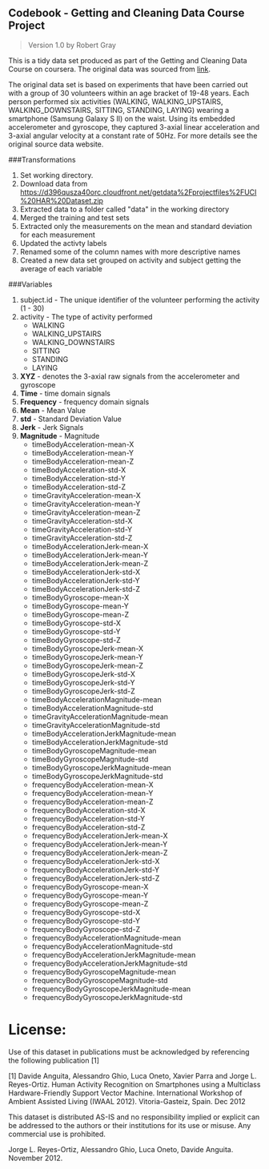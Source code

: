 ## Codebook - Getting and Cleaning Data Course Project

>Version 1.0
>by Robert Gray

This is a tidy data set produced as part of the Getting and Cleaning Data Course on coursera. The original data was sourced from [link](http://archive.ics.uci.edu/ml/datasets/Human+Activity+Recognition+Using+Smartphones).

The original data set is based on experiments that have been carried out with a group of 30 volunteers within an age bracket of 19-48 years. Each person performed six activities (WALKING, WALKING_UPSTAIRS, WALKING_DOWNSTAIRS, SITTING, STANDING, LAYING) wearing a smartphone (Samsung Galaxy S II) on the waist. Using its embedded accelerometer and gyroscope, they captured 3-axial linear acceleration and 3-axial angular velocity at a constant rate of 50Hz. For more details see the original source data website.

###Transformations
1. Set working directory.                                                                                            
2. Download data from https://d396qusza40orc.cloudfront.net/getdata%2Fprojectfiles%2FUCI%20HAR%20Dataset.zip         
3. Extracted data to a folder called "data" in the working directory   
4. Merged the training and test sets
5. Extracted only the measurements on the mean and standard deviation for each measurement
6. Updated the activty labels
7. Renamed some of the column names with more descriptive names
8. Created a new data set grouped on activity and subject getting the average of each variable


###Variables

1.  subject.id - The unique identifier of the volunteer performing the activity (1 - 30)
2.  activity - The type of activity performed
    +   WALKING
    +   WALKING_UPSTAIRS
    +   WALKING_DOWNSTAIRS
    +   SITTING
    +   STANDING
    +   LAYING
3.  **XYZ** - denotes the 3-axial raw signals from the accelerometer and gyroscope
4.  **Time** - time domain signals 
5.  **Frequency** - frequency domain signals
6.  **Mean** - Mean Value
7.  **std** - Standard Deviation Value
8.  **Jerk** - Jerk Signals
9.  **Magnitude** - Magnitude
    +	timeBodyAcceleration-mean-X
    +	timeBodyAcceleration-mean-Y
    +	timeBodyAcceleration-mean-Z
    +	timeBodyAcceleration-std-X
    +	timeBodyAcceleration-std-Y
    +	timeBodyAcceleration-std-Z
    +	timeGravityAcceleration-mean-X
    +	timeGravityAcceleration-mean-Y
    +	timeGravityAcceleration-mean-Z
    +	timeGravityAcceleration-std-X
    +	timeGravityAcceleration-std-Y
    +	timeGravityAcceleration-std-Z
    +	timeBodyAccelerationJerk-mean-X
    +	timeBodyAccelerationJerk-mean-Y
    +	timeBodyAccelerationJerk-mean-Z
    +	timeBodyAccelerationJerk-std-X
    +	timeBodyAccelerationJerk-std-Y
    +	timeBodyAccelerationJerk-std-Z
    +	timeBodyGyroscope-mean-X
    +	timeBodyGyroscope-mean-Y
    +	timeBodyGyroscope-mean-Z
    +	timeBodyGyroscope-std-X
    +	timeBodyGyroscope-std-Y
    +	timeBodyGyroscope-std-Z
    +	timeBodyGyroscopeJerk-mean-X
    +	timeBodyGyroscopeJerk-mean-Y
    +	timeBodyGyroscopeJerk-mean-Z
    +	timeBodyGyroscopeJerk-std-X
    +	timeBodyGyroscopeJerk-std-Y
    +	timeBodyGyroscopeJerk-std-Z
    +	timeBodyAccelerationMagnitude-mean
    +	timeBodyAccelerationMagnitude-std
    +	timeGravityAccelerationMagnitude-mean
    +	timeGravityAccelerationMagnitude-std
    +	timeBodyAccelerationJerkMagnitude-mean
    +	timeBodyAccelerationJerkMagnitude-std
    +	timeBodyGyroscopeMagnitude-mean
    +	timeBodyGyroscopeMagnitude-std
    +	timeBodyGyroscopeJerkMagnitude-mean
    +	timeBodyGyroscopeJerkMagnitude-std
    +	frequencyBodyAcceleration-mean-X
    +	frequencyBodyAcceleration-mean-Y
    +	frequencyBodyAcceleration-mean-Z
    +	frequencyBodyAcceleration-std-X
    +	frequencyBodyAcceleration-std-Y
    +	frequencyBodyAcceleration-std-Z
    +	frequencyBodyAccelerationJerk-mean-X
    +	frequencyBodyAccelerationJerk-mean-Y
    +	frequencyBodyAccelerationJerk-mean-Z
    +	frequencyBodyAccelerationJerk-std-X
    +	frequencyBodyAccelerationJerk-std-Y
    +	frequencyBodyAccelerationJerk-std-Z
    +	frequencyBodyGyroscope-mean-X
    +	frequencyBodyGyroscope-mean-Y
    +	frequencyBodyGyroscope-mean-Z
    +	frequencyBodyGyroscope-std-X
    +	frequencyBodyGyroscope-std-Y
    +	frequencyBodyGyroscope-std-Z
    +	frequencyBodyAccelerationMagnitude-mean
    +	frequencyBodyAccelerationMagnitude-std
    +	frequencyBodyAccelerationJerkMagnitude-mean
    +	frequencyBodyAccelerationJerkMagnitude-std
    +	frequencyBodyGyroscopeMagnitude-mean
    +	frequencyBodyGyroscopeMagnitude-std
    +	frequencyBodyGyroscopeJerkMagnitude-mean
    +	frequencyBodyGyroscopeJerkMagnitude-std



License:
========
Use of this dataset in publications must be acknowledged by referencing the following publication [1] 

[1] Davide Anguita, Alessandro Ghio, Luca Oneto, Xavier Parra and Jorge L. Reyes-Ortiz. Human Activity Recognition on Smartphones using a Multiclass Hardware-Friendly Support Vector Machine. International Workshop of Ambient Assisted Living (IWAAL 2012). Vitoria-Gasteiz, Spain. Dec 2012

This dataset is distributed AS-IS and no responsibility implied or explicit can be addressed to the authors or their institutions for its use or misuse. Any commercial use is prohibited.

Jorge L. Reyes-Ortiz, Alessandro Ghio, Luca Oneto, Davide Anguita. November 2012.
